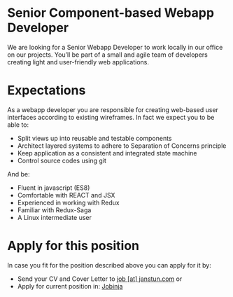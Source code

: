 # Senior Component-based Webapp Developer
We are looking for a Senior Webapp Developer to work locally in our office on our projects.
You’ll be part of a small and agile team of developers creating light and user-friendly web applications.

# Expectations
As a webapp developer you are responsible for creating web-based user interfaces according to existing wireframes. In fact we expect you to be able to:
* Split views up into reusable and testable components
* Architect layered systems to adhere to Separation of Concerns principle
* Keep application as a consistent and integrated state machine
* Control source codes using git

And be:
* Fluent in javascript (ES8)
* Comfortable with REACT and JSX
* Experienced in working with Redux
* Familiar with Redux-Saga
* A Linux intermediate user

# Apply for this position
In case you fit for the position described above you can apply for it by:
* Send your CV and Cover Letter to [job \[at\] janstun.com][apply-email]
or
* Apply for current position in: [Jobinja][apply-jobinja]

[apply-jobinja]: https://jobinja.ir/companies/janstun/jobs/XYZ
[apply-email]: mailto:job@janstun.com?subject=Webapp%20Developer%20Job%20Application&body=Dear%20Human%20Resources%20Manager,%0D%0A%0D%0AI%20am%20writing%20to%20apply%20for%20the%20position%20of%20Senior%20Component-based%20Webapp%20Developer,%20as%20it%20was%20published%20on%20the%20Janstun%20Github%20Page.%20
